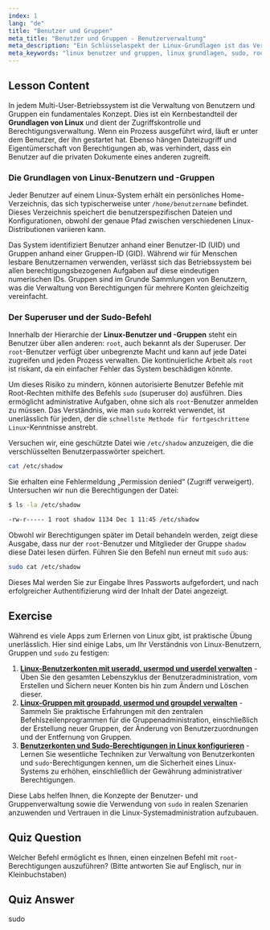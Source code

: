 ```yaml
---
index: 1
lang: "de"
title: "Benutzer und Gruppen"
meta_title: "Benutzer und Gruppen - Benutzerverwaltung"
meta_description: "Ein Schlüsselaspekt der Linux-Grundlagen ist das Verständnis der Benutzer- und Gruppenverwaltung. Dieser Leitfaden behandelt Linux-Benutzer und -Gruppen, den Root-Superuser und die Verwendung des sudo-Befehls für erweiterte Berechtigungen. Eine der besten Linux-Tutorial-Lektionen für Anfänger."
meta_keywords: "linux benutzer und gruppen, linux grundlagen, sudo, root benutzer, UID, GID, benutzerverwaltung, bestes linux tutorial, schnellster weg zu linux fortgeschritten"
---
```


## Lesson Content

In jedem Multi-User-Betriebssystem ist die Verwaltung von Benutzern und Gruppen ein fundamentales Konzept. Dies ist ein Kernbestandteil der **Grundlagen von Linux** und dient der Zugriffskontrolle und Berechtigungsverwaltung. Wenn ein Prozess ausgeführt wird, läuft er unter dem Benutzer, der ihn gestartet hat. Ebenso hängen Dateizugriff und Eigentümerschaft von Berechtigungen ab, was verhindert, dass ein Benutzer auf die privaten Dokumente eines anderen zugreift.

### Die Grundlagen von Linux-Benutzern und -Gruppen

Jeder Benutzer auf einem Linux-System erhält ein persönliches Home-Verzeichnis, das sich typischerweise unter `/home/benutzername` befindet. Dieses Verzeichnis speichert die benutzerspezifischen Dateien und Konfigurationen, obwohl der genaue Pfad zwischen verschiedenen Linux-Distributionen variieren kann.

Das System identifiziert Benutzer anhand einer Benutzer-ID (UID) und Gruppen anhand einer Gruppen-ID (GID). Während wir für Menschen lesbare Benutzernamen verwenden, verlässt sich das Betriebssystem bei allen berechtigungsbezogenen Aufgaben auf diese eindeutigen numerischen IDs. Gruppen sind im Grunde Sammlungen von Benutzern, was die Verwaltung von Berechtigungen für mehrere Konten gleichzeitig vereinfacht.

### Der Superuser und der Sudo-Befehl

Innerhalb der Hierarchie der **Linux-Benutzer und -Gruppen** steht ein Benutzer über allen anderen: `root`, auch bekannt als der Superuser. Der `root`-Benutzer verfügt über unbegrenzte Macht und kann auf jede Datei zugreifen und jeden Prozess verwalten. Die kontinuierliche Arbeit als `root` ist riskant, da ein einfacher Fehler das System beschädigen könnte.

Um dieses Risiko zu mindern, können autorisierte Benutzer Befehle mit Root-Rechten mithilfe des Befehls `sudo` (superuser do) ausführen. Dies ermöglicht administrative Aufgaben, ohne sich als `root`-Benutzer anmelden zu müssen. Das Verständnis, wie man `sudo` korrekt verwendet, ist unerlässlich für jeden, der die `schnellste Methode für fortgeschrittene Linux`-Kenntnisse anstrebt.

Versuchen wir, eine geschützte Datei wie `/etc/shadow` anzuzeigen, die die verschlüsselten Benutzerpasswörter speichert.

```bash
cat /etc/shadow
```

Sie erhalten eine Fehlermeldung „Permission denied“ (Zugriff verweigert). Untersuchen wir nun die Berechtigungen der Datei:

```bash
$ ls -la /etc/shadow

-rw-r----- 1 root shadow 1134 Dec 1 11:45 /etc/shadow
```

Obwohl wir Berechtigungen später im Detail behandeln werden, zeigt diese Ausgabe, dass nur der `root`-Benutzer und Mitglieder der Gruppe `shadow` diese Datei lesen dürfen. Führen Sie den Befehl nun erneut mit `sudo` aus:

```bash
sudo cat /etc/shadow
```

Dieses Mal werden Sie zur Eingabe Ihres Passworts aufgefordert, und nach erfolgreicher Authentifizierung wird der Inhalt der Datei angezeigt.

## Exercise

Während es viele Apps zum Erlernen von Linux gibt, ist praktische Übung unerlässlich. Hier sind einige Labs, um Ihr Verständnis von Linux-Benutzern, Gruppen und `sudo` zu festigen:

1. **[Linux-Benutzerkonten mit useradd, usermod und userdel verwalten](https://labex.io/de/labs/comptia-manage-linux-user-accounts-with-useradd-usermod-and-userdel-590837)** - Üben Sie den gesamten Lebenszyklus der Benutzeradministration, vom Erstellen und Sichern neuer Konten bis hin zum Ändern und Löschen dieser.
2. **[Linux-Gruppen mit groupadd, usermod und groupdel verwalten](https://labex.io/de/labs/comptia-manage-linux-groups-with-groupadd-usermod-and-groupdel-590836)** - Sammeln Sie praktische Erfahrungen mit den zentralen Befehlszeilenprogrammen für die Gruppenadministration, einschließlich der Erstellung neuer Gruppen, der Änderung von Benutzerzuordnungen und der Entfernung von Gruppen.
3. **[Benutzerkonten und Sudo-Berechtigungen in Linux konfigurieren](https://labex.io/de/labs/comptia-configure-user-accounts-and-sudo-privileges-in-linux-590856)** - Lernen Sie wesentliche Techniken zur Verwaltung von Benutzerkonten und `sudo`-Berechtigungen kennen, um die Sicherheit eines Linux-Systems zu erhöhen, einschließlich der Gewährung administrativer Berechtigungen.

Diese Labs helfen Ihnen, die Konzepte der Benutzer- und Gruppenverwaltung sowie die Verwendung von `sudo` in realen Szenarien anzuwenden und Vertrauen in die Linux-Systemadministration aufzubauen.

## Quiz Question

Welcher Befehl ermöglicht es Ihnen, einen einzelnen Befehl mit `root`-Berechtigungen auszuführen? (Bitte antworten Sie auf Englisch, nur in Kleinbuchstaben)

## Quiz Answer

sudo
